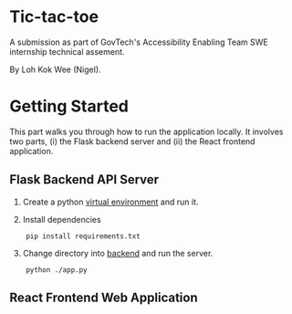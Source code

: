 # Tic-tac-toe
A submission as part of GovTech's Accessibility Enabling Team SWE internship technical assement. 

By Loh Kok Wee (Nigel).

# Getting Started
This part walks you through how to run the application locally. It involves two parts, (i) the Flask backend server and (ii) the React frontend application.

## Flask Backend API Server
1. Create a python [virtual environment](https://realpython.com/python-virtual-environments-a-primer/#create-it) and run it.

2. Install dependencies
```
    pip install requirements.txt
```

3. Change directory into [backend](./backend/) and run the server.
```
    python ./app.py
```

## React Frontend Web Application
